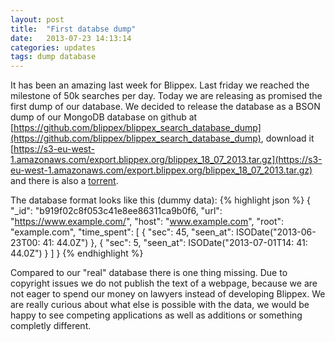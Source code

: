 ```yaml
---
layout: post
title:  "First databse dump"
date:   2013-07-23 14:13:14
categories: updates
tags: dump database
---
```


It has been an amazing last week for Blippex. Last friday we reached the milestone of 50k searches per day. Today we are releasing as promised the first dump of our database. We decided to release the database as a BSON dump of our MongoDB database on github at [https://github.com/blippex/blippex_search_database_dump](https://github.com/blippex/blippex_search_database_dump), download it [https://s3-eu-west-1.amazonaws.com/export.blippex.org/blippex_18_07_2013.tar.gz](https://s3-eu-west-1.amazonaws.com/export.blippex.org/blippex_18_07_2013.tar.gz) and there is also a [torrent](magnet:?xt=urn:btih:B8E78959FD987B6644274FC36B73FD9E609B7F48&dn=blippex_18_07_2013.tar.gz&tr=http%3a//s3-tracker.eu-west-1.amazonaws.com%3a6969/announce).

The database format looks like this (dummy data):
{% highlight json %}
{
	"_id": "b919f02c8f053c41e8ee86311ca9b0f6,
	"url": "https://www.example.com/",
	"host": "www.example.com",
	"root": "example.com",
	"time_spent": [
		{
			"sec": 45,
			"seen_at": ISODate("2013-06-23T00: 41: 44.0Z")
		},
		{
			"sec": 5,
			"seen_at": ISODate("2013-07-01T14: 41: 44.0Z")
		}
	]
}
{% endhighlight %}

Compared to our "real" database there is one thing missing. Due to copyright issues we do not publish the text of a webpage, because we are not eager to spend our money on lawyers instead of developing Blippex. We are really curious about what else is possible with the data, we would be happy to see competing applications as well as additions or something completly different.